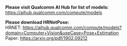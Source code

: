 **Please visit Qualcomm AI Hub for list of models:**
https://aihub.qualcomm.com/compute/models

**Please download HRNetPose:**</br>
HRNET: https://aihub.qualcomm.com/compute/models?domain=Computer+Vision&useCase=Pose+Estimation</br>
Paper: https://arxiv.org/pdf/1902.09212
